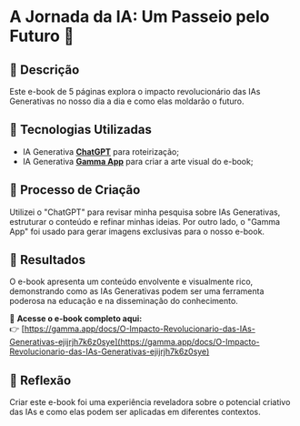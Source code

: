 # A Jornada da IA: Um Passeio pelo Futuro 🌌

## 📒 Descrição
Este e-book de 5 páginas explora o impacto revolucionário das IAs Generativas no nosso dia a dia e como elas moldarão o futuro.

## 🤖 Tecnologias Utilizadas
- IA Generativa **[ChatGPT](https://chat.openai.com)** para roteirização;
- IA Generativa **[Gamma App](https://gamma.app/)** para criar a arte visual do e-book;

## 🧐 Processo de Criação
Utilizei o "ChatGPT" para revisar minha pesquisa sobre IAs Generativas, estruturar o conteúdo e refinar minhas ideias. Por outro lado, o "Gamma App" foi usado para gerar imagens exclusivas para o nosso e-book.

## 🚀 Resultados
O e-book apresenta um conteúdo envolvente e visualmente rico, demonstrando como as IAs Generativas podem ser uma ferramenta poderosa na educação e na disseminação do conhecimento.

📘 **Acesse o e-book completo aqui:**  
👉 [https://gamma.app/docs/O-Impacto-Revolucionario-das-IAs-Generativas-ejijrjh7k6z0sye](https://gamma.app/docs/O-Impacto-Revolucionario-das-IAs-Generativas-ejijrjh7k6z0sye)

## 💭 Reflexão
Criar este e-book foi uma experiência reveladora sobre o potencial criativo das IAs e como elas podem ser aplicadas em diferentes contextos.
